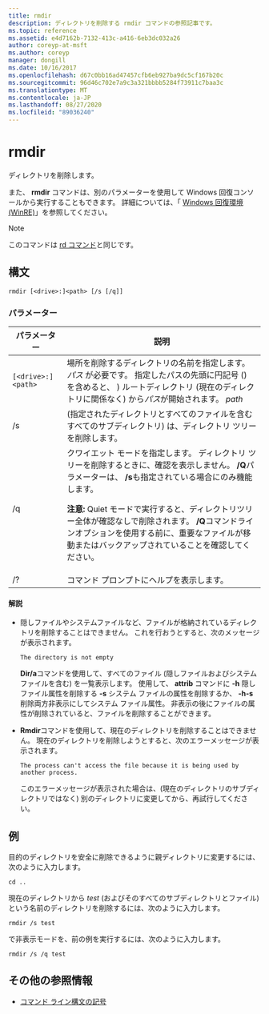 ```yaml
---
title: rmdir
description: ディレクトリを削除する rmdir コマンドの参照記事です。
ms.topic: reference
ms.assetid: e4d7162b-7132-413c-a416-6eb3dc032a26
author: coreyp-at-msft
ms.author: coreyp
manager: dongill
ms.date: 10/16/2017
ms.openlocfilehash: d67c0bb16ad47457cfb6eb927ba9dc5cf167b20c
ms.sourcegitcommit: 96d46c702e7a9c3a321bbbb5284f73911c7baa3c
ms.translationtype: MT
ms.contentlocale: ja-JP
ms.lasthandoff: 08/27/2020
ms.locfileid: "89036240"
---
```

# <a name="rmdir"></a>rmdir

ディレクトリを削除します。

また、 **rmdir** コマンドは、別のパラメーターを使用して Windows 回復コンソールから実行することもできます。 詳細については、「 [Windows 回復環境 (WinRE)](/windows-hardware/manufacture/desktop/windows-recovery-environment--windows-re--technical-reference)」を参照してください。

> [!NOTE]
> このコマンドは [rd コマンド](rd.md)と同じです。

## <a name="syntax"></a>構文

```
rmdir [<drive>:]<path> [/s [/q]]
```

### <a name="parameters"></a>パラメーター

| パラメーター | 説明 |
|--|--|
| `[<drive>:]<path>` | 場所を削除するディレクトリの名前を指定します。 *パス* が必要です。 指定したパスの先頭に円記号 (\) を含めると、 \) ルートディレクトリ (現在のディレクトリに関係なく) から*パス*が開始されます。 *path* |
| /s | (指定されたディレクトリとすべてのファイルを含むすべてのサブディレクトリ) は、ディレクトリ ツリーを削除します。 |
| /q | クワイエット モードを指定します。 ディレクトリ ツリーを削除するときに、確認を表示しません。 **/Q**パラメーターは、 **/s**も指定されている場合にのみ機能します。<p>**注意:** Quiet モードで実行すると、ディレクトリツリー全体が確認なしで削除されます。 **/Q**コマンドラインオプションを使用する前に、重要なファイルが移動またはバックアップされていることを確認してください。 |
| /? | コマンド プロンプトにヘルプを表示します。 |

#### <a name="remarks"></a>解説

- 隠しファイルやシステムファイルなど、ファイルが格納されているディレクトリを削除することはできません。 これを行おうとすると、次のメッセージが表示されます。

    `The directory is not empty`

    **Dir/a**コマンドを使用して、すべてのファイル (隠しファイルおよびシステムファイルを含む) を一覧表示します。 使用して、 **attrib** コマンドに **-h** 隠しファイル属性を削除する **-s** システム ファイルの属性を削除するか、 **-h-s** 削除両方非表示にしてシステム ファイル属性。 非表示の後にファイルの属性が削除されていると、ファイルを削除することができます。

- **Rmdir**コマンドを使用して、現在のディレクトリを削除することはできません。 現在のディレクトリを削除しようとすると、次のエラーメッセージが表示されます。

    `The process can't access the file because it is being used by another process.`

    このエラーメッセージが表示された場合は、(現在のディレクトリのサブディレクトリではなく) 別のディレクトリに変更してから、再試行してください。

## <a name="examples"></a>例

目的のディレクトリを安全に削除できるように親ディレクトリに変更するには、次のように入力します。

```
cd ..
```

現在のディレクトリから *test* (およびそのすべてのサブディレクトリとファイル) という名前のディレクトリを削除するには、次のように入力します。

```
rmdir /s test
```

で非表示モードを、前の例を実行するには、次のように入力します。

```
rmdir /s /q test
```

## <a name="additional-references"></a>その他の参照情報

- [コマンド ライン構文の記号](command-line-syntax-key.md)
